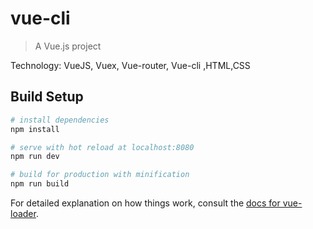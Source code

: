 # vue-cli

> A Vue.js project

Technology: VueJS, Vuex, Vue-router, Vue-cli ,HTML,CSS 

## Build Setup

``` bash
# install dependencies
npm install

# serve with hot reload at localhost:8080
npm run dev

# build for production with minification
npm run build
```

For detailed explanation on how things work, consult the [docs for vue-loader](http://vuejs.github.io/vue-loader).
